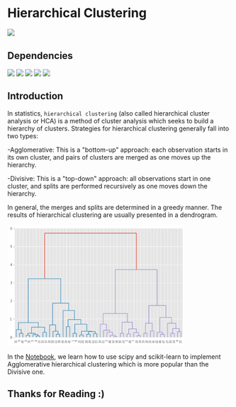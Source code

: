 # Hierarchical Clustering

![](http://ForTheBadge.com/images/badges/made-with-python.svg) 

## Dependencies

![](https://img.shields.io/badge/pandas-1.2.3-150458?style=for-the-badge&logo=pandas)
![](https://img.shields.io/badge/numpy-1.19.2-013243?style=for-the-badge&logo=NumPy)
![](https://img.shields.io/badge/matplotlib-3.3.4-224099?style=for-the-badge)
![](https://img.shields.io/badge/scikit_learn-0.24.1-F7931E?style=for-the-badge&logo=scikit-learn)
![](https://img.shields.io/badge/SciPy-1.6.1-8CAAE6?style=for-the-badge&logo=SciPy)

## Introduction

In statistics, `hierarchical clustering` (also called hierarchical cluster analysis or HCA) is a method of cluster analysis which seeks to build a hierarchy of clusters. Strategies for hierarchical clustering generally fall into two types:

-Agglomerative: This is a "bottom-up" approach: each observation starts in its own cluster, and pairs of clusters are merged as one moves up the hierarchy.

-Divisive: This is a "top-down" approach: all observations start in one cluster, and splits are performed recursively as one moves down the hierarchy.

In general, the merges and splits are determined in a greedy manner. The results of hierarchical clustering are usually presented in a dendrogram.

<img width="400px" src="img.png">

In the [Notebook](Notebook.ipynb), we learn how to use scipy and scikit-learn to implement Agglomerative hierarchical clustering which is more popular than the Divisive one. 

## Thanks for Reading :)